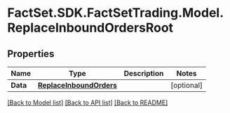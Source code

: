 # FactSet.SDK.FactSetTrading.Model.ReplaceInboundOrdersRoot

## Properties

Name | Type | Description | Notes
------------ | ------------- | ------------- | -------------
**Data** | [**ReplaceInboundOrders**](ReplaceInboundOrders.md) |  | [optional] 

[[Back to Model list]](../README.md#documentation-for-models) [[Back to API list]](../README.md#documentation-for-api-endpoints) [[Back to README]](../README.md)

